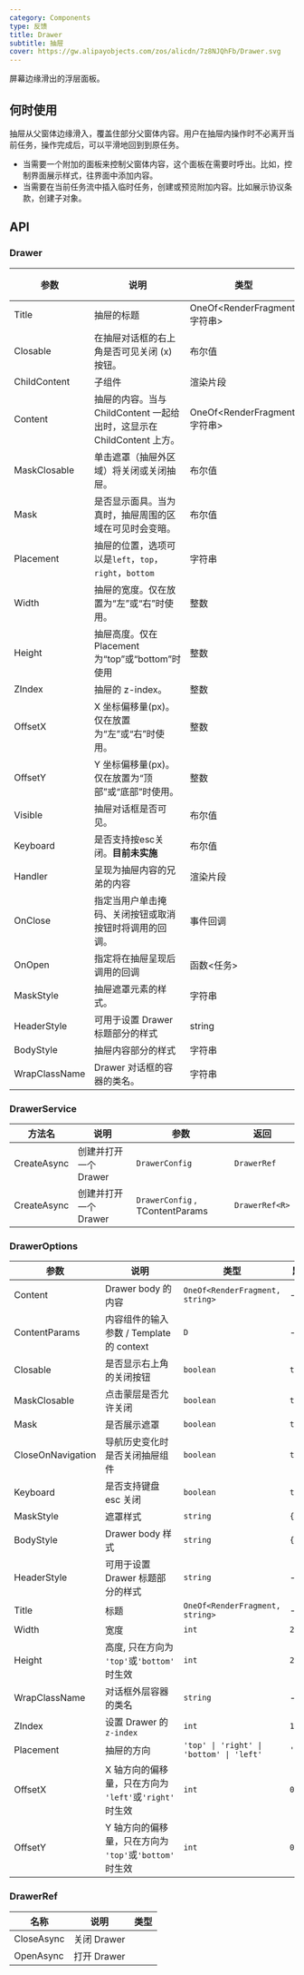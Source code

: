 ```yaml
---
category: Components
type: 反馈
title: Drawer
subtitle: 抽屉
cover: https://gw.alipayobjects.com/zos/alicdn/7z8NJQhFb/Drawer.svg
---
```


屏幕边缘滑出的浮层面板。

## 何时使用

抽屉从父窗体边缘滑入，覆盖住部分父窗体内容。用户在抽屉内操作时不必离开当前任务，操作完成后，可以平滑地回到到原任务。

- 当需要一个附加的面板来控制父窗体内容，这个面板在需要时呼出。比如，控制界面展示样式，往界面中添加内容。
- 当需要在当前任务流中插入临时任务，创建或预览附加内容。比如展示协议条款，创建子对象。

## API

### Drawer

| 参数          | 说明                                                    | 类型           | 默认值  |
| ------------- | ------------------------------------------------------- | -------------- | ------- |
| Title | 抽屉的标题 | OneOf<RenderFragment, 字符串> | - |
| Closable | 在抽屉对话框的右上角是否可见关闭 (x) 按钮。| 布尔值 | 真实 |
| ChildContent | 子组件 | 渲染片段 | - |
| Content | 抽屉的内容。当与 ChildContent 一起给出时，这显示在 ChildContent 上方。| OneOf<RenderFragment, 字符串> | - |
| MaskClosable | 单击遮罩（抽屉外区域）将关闭或关闭抽屉。| 布尔值 | 真实 |
| Mask | 是否显示面具。当为真时，抽屉周围的区域在可见时会变暗。| 布尔值 | 真实 |
| Placement | 抽屉的位置，选项可以是`left`，`top`，`right`，`bottom` | 字符串 | `正确` |
| Width | 抽屉的宽度。仅在放置为“左”或“右”时使用。| 整数 | 256 |
| Height | 抽屉高度。仅在 Placement 为“top”或“bottom”时使用 | 整数 | 256 |
| ZIndex | 抽屉的 z-index。| 整数 | 1000 |
| OffsetX | X 坐标偏移量(px)。仅在放置为“左”或“右”时使用。| 整数 | 0 |
| OffsetY | Y 坐标偏移量(px)。仅在放置为“顶部”或“底部”时使用。| 整数 | 0 |
| Visible | 抽屉对话框是否可见。| 布尔值 | - |
| Keyboard | 是否支持按esc关闭。**目前未实施** | 布尔值 | 真实 |
| Handler | 呈现为抽屉内容的兄弟的内容 | 渲染片段 | - |
| OnClose | 指定当用户单击掩码、关闭按钮或取消按钮时将调用的回调。| 事件回调 | - |
| OnOpen | 指定将在抽屉呈现后调用的回调 | 函数<任务> | - |
| MaskStyle | 抽屉遮罩元素的样式。| 字符串 | - |
| HeaderStyle   | 可用于设置 Drawer 标题部分的样式                          | string         | -        |
| BodyStyle | 抽屉内容部分的样式| 字符串 | - |
| WrapClassName | Drawer 对话框的容器的类名。| 字符串 | - |

### DrawerService

| 方法名      | 说明                  | 参数                            | 返回           |
| ----------- | --------------------- | ------------------------------- | -------------- |
| CreateAsync | 创建并打开一个 Drawer | `DrawerConfig`                  | `DrawerRef`    |
| CreateAsync | 创建并打开一个 Drawer | `DrawerConfig` , TContentParams | `DrawerRef<R>` |

### DrawerOptions

| 参数              | 说明                                                    | 类型                                     | 默认值    |
| ----------------- | ------------------------------------------------------- | ---------------------------------------- | --------- |
| Content           | Drawer body 的内容                                      | `OneOf<RenderFragment, string>`          | -         |
| ContentParams     | 内容组件的输入参数 / Template 的 context                | `D`                                      | -         |
| Closable          | 是否显示右上角的关闭按钮                                | `boolean`                                | `true`    |
| MaskClosable      | 点击蒙层是否允许关闭                                    | `boolean`                                | `true`    |
| Mask              | 是否展示遮罩                                            | `boolean`                                | `true`    |
| CloseOnNavigation | 导航历史变化时是否关闭抽屉组件                          | `boolean`                                | `true`    |
| Keyboard          | 是否支持键盘 esc 关闭                                   | `boolean`                                | `true`    |
| MaskStyle         | 遮罩样式                                                | `string`                                 | `{}`      |
| BodyStyle         | Drawer body 样式                                         | `string`                                 | `{}`      |
| HeaderStyle       | 可用于设置 Drawer 标题部分的样式                          | `string`         | -        |
| Title             | 标题                                                    | `OneOf<RenderFragment, string>`          | -         |
| Width             | 宽度                                                    | `int`                                    | `256`     |
| Height            | 高度, 只在方向为 `'top'`或`'bottom'` 时生效             | `int`                                    | `256`     |
| WrapClassName     | 对话框外层容器的类名                                    | `string`                                 | -         |
| ZIndex            | 设置 Drawer 的 `z-index`                                | `int`                                    | `1000`    |
| Placement         | 抽屉的方向                                              | `'top' \| 'right' \| 'bottom' \| 'left'` | `'right'` |
| OffsetX           | X 轴方向的偏移量，只在方向为 `'left'`或`'right'` 时生效 | `int`                                    | `0`       |
| OffsetY           | Y 轴方向的偏移量，只在方向为 `'top'`或`'bottom'` 时生效 | `int`                                    | `0`       |

### DrawerRef

| 名称       | 说明        | 类型 |
| ---------- | ----------- | ---- |
| CloseAsync | 关闭 Drawer |      |
| OpenAsync  | 打开 Drawer |      |
